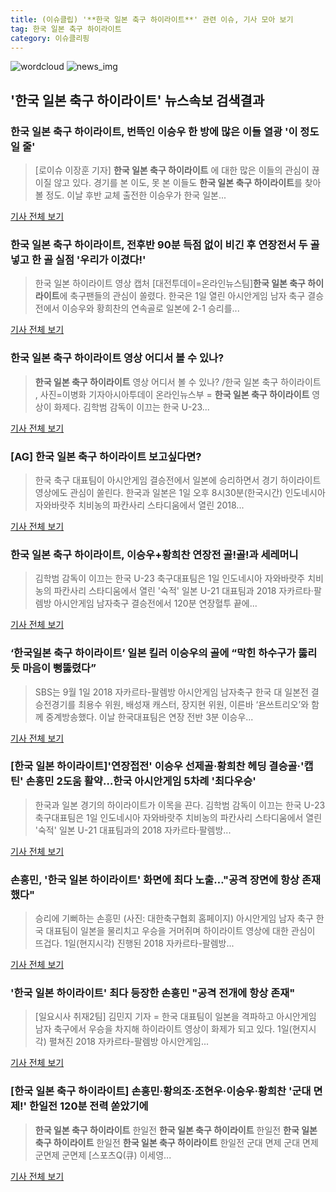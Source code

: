 ```yaml
---
title: (이슈클립) '**한국 일본 축구 하이라이트**' 관련 이슈, 기사 모아 보기
tag: 한국 일본 축구 하이라이트
category: 이슈클리핑
---
```

![wordcloud](https://s3.ap-northeast-2.amazonaws.com/lyrics101-wordcloud/2018-09-02-1535843323.png)
![news_img](https://user-images.githubusercontent.com/42597476/44507050-1206f400-a6e4-11e8-8d98-7ffbfebb353f.png)
## **'**한국 일본 축구 하이라이트**'** 뉴스속보 검색결과
### **한국 일본 축구 하이라이트**, 번뜩인 이승우 한 방에 많은 이들 열광 '이 정도 일 줄'

>[로이슈 이장훈 기자] **한국 일본 축구 하이라이트** 에 대한 많은 이들의 관심이 끊이질 않고 있다. 경기를 본 이도, 못 본 이들도 **한국 일본 축구 하이라이트**를 찾아볼 정도. 이날 후반 교체 출전한 이승우가 한국 일본...

<a href="http://www.lawissue.co.kr/view.php?ud=2018090205201034136a28b45db0_12" target="_blank">기사 전체 보기</a>

### **한국 일본 축구 하이라이트**, 전후반 90분 득점 없이 비긴 후 연장전서 두 골 넣고 한 골 실점 '우리가 이겼다!'

>한국 일본 하이라이트 영상 캡처 [대전투데이=온라인뉴스팀]**한국 일본 축구 하이라이트**에 축구팬들의 관심이 쏠렸다. 한국은 1일 열린 아시안게임 남자 축구 결승전에서 이승우와 황희찬의 연속골로 일본에 2-1 승리를...

<a href="http://www.daejeontoday.com/news/articleView.html?idxno=511187" target="_blank">기사 전체 보기</a>

### **한국 일본 축구 하이라이트** 영상 어디서 볼 수 있나?

>**한국 일본 축구 하이라이트** 영상 어디서 볼 수 있나? /한국 일본 축구 하이라이트 , 사진=이병화 기자아시아투데이 온라인뉴스부 = **한국 일본 축구 하이라이트** 영상이 화제다. 김학범 감독이 이끄는 한국 U-23...

<a href="http://www.asiatoday.co.kr/view.php?key=20180902000633528" target="_blank">기사 전체 보기</a>

### [AG] **한국 일본 축구 하이라이트** 보고싶다면?

>한국 축구 대표팀이 아시안게임 결승전에서 일본에 승리하면서 경기 하이라이트 영상에도 관심이 쏠린다. 한국과 일본은 1일 오후 8시30분(한국시간) 인도네시아 자와바랏주 치비농의 파칸사리 스타디움에서 열린 2018...

<a href="http://www.kookje.co.kr/news2011/asp/newsbody.asp?code=0600&key=20180902.99099000169" target="_blank">기사 전체 보기</a>

### **한국 일본 축구 하이라이트**, 이승우+황희찬 연장전 골!골!과 세레머니

>김학범 감독이 이끄는 한국 U-23 축구대표팀은 1일 인도네시아 자와바랏주 치비농의 파칸사리 스타디움에서 열린 '숙적' 일본 U-21 대표팀과 2018 자카르타·팔렘방 아시안게임 남자축구 결승전에서 120분 연장혈투 끝에...

<a href="http://news20.busan.com/controller/newsController.jsp?newsId=20180902000015" target="_blank">기사 전체 보기</a>

### ‘한국일본 축구 하이라이트’ 일본 킬러 이승우의 골에 “막힌 하수구가 뚫리듯 마음이 뻥뚫렸다”

>SBS는 9월 1일 2018 자카르타-팔렘방 아시안게임 남자축구 한국 대 일본전 결승전경기를 최용수 위원, 배성재 캐스터, 장지현 위원, 이른바 ‘욘쓰트리오’와 함께 중계방송했다. 이날 한국대표팀은 연장 전반 3분 이승우...

<a href="http://www.sedaily.com/NewsView/1S4HA11WDY" target="_blank">기사 전체 보기</a>

### [한국 일본 하이라이트]'연장접전' 이승우 선제골·황희찬 헤딩 결승골·'캡틴' 손흥민 2도움 활약…한국 아시안게임 5차례 '최다우승'

>한국과 일본 경기의 하이라이트가 이목을 끈다. 김학범 감독이 이끄는 한국 U-23 축구대표팀은 1일 인도네시아 자와바랏주 치비농의 파칸사리 스타디움에서 열린 '숙적' 일본 U-21 대표팀과의 2018 자카르타·팔렘방...

<a href="http://www.kyeongin.com/main/view.php?key=20180902010000121" target="_blank">기사 전체 보기</a>

### 손흥민, '한국 일본 하이라이트' 화면에 최다 노출…"공격 장면에 항상 존재했다"

>승리에 기뻐하는 손흥민 (사진: 대한축구협회 홈페이지) 아시안게임 남자 축구 한국 대표팀이 일본을 물리치고 우승을 거머쥐며 하이라이트 영상에 대한 관심이 뜨겁다. 1일(현지시각) 진행된 2018 자카르타-팔렘방...

<a href="http://www.gwangnam.co.kr/read.php3?aid=1535824090302838159" target="_blank">기사 전체 보기</a>

### '한국 일본 하이라이트' 최다 등장한 손흥민 "공격 전개에 항상 존재"

>[일요시사 취재2팀]  김민지 기자 = 한국 대표팀이 일본을 격파하고 아시안게임 남자 축구에서 우승을 차지해 하이라이트 영상이 화제가 되고 있다. 1일(현지시각) 펼쳐진 2018 자카르타-팔렘방 아시안게임...

<a href="http://www.ilyosisa.co.kr/news/articleView.html?idxno=151437" target="_blank">기사 전체 보기</a>

### [**한국 일본 축구 하이라이트**] 손흥민·황의조·조현우·이승우·황희찬 '군대 면제!' 한일전 120분 전력 쏟았기에

>**한국 일본 축구 하이라이트** 한일전 **한국 일본 축구 하이라이트** 한일전 **한국 일본 축구 하이라이트** 한일전 **한국 일본 축구 하이라이트** 한일전 군대 면제 군대 면제 군면제 군면제 [스포츠Q(큐) 이세영...

<a href="http://www.sportsq.co.kr/news/articleView.html?idxno=301048" target="_blank">기사 전체 보기</a>


